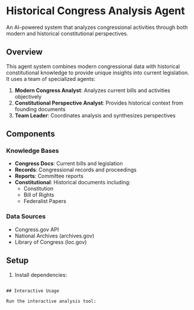 # Historical Congress Analysis Agent

An AI-powered system that analyzes congressional activities through both modern and historical constitutional perspectives.

## Overview

This agent system combines modern congressional data with historical constitutional knowledge to provide unique insights into current legislation. It uses a team of specialized agents:

1. **Modern Congress Analyst**: Analyzes current bills and activities objectively
2. **Constitutional Perspective Analyst**: Provides historical context from founding documents
3. **Team Leader**: Coordinates analysis and synthesizes perspectives

## Components

### Knowledge Bases
- **Congress Docs**: Current bills and legislation
- **Records**: Congressional records and proceedings
- **Reports**: Committee reports
- **Constitutional**: Historical documents including:
  - Constitution
  - Bill of Rights
  - Federalist Papers

### Data Sources
- Congress.gov API
- National Archives (archives.gov)
- Library of Congress (loc.gov)

## Setup

1. Install dependencies: 
```

## Interactive Usage

Run the interactive analysis tool: